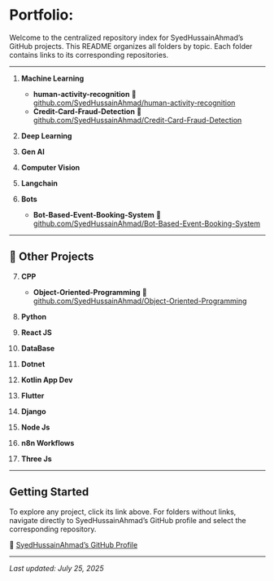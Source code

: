 # Portfolio:

Welcome to the centralized repository index for SyedHussainAhmad’s GitHub projects. This README organizes all folders by topic. Each folder contains links to its corresponding repositories.

---
1. **Machine Learning**

   * **human-activity-recognition**
     🔗 [github.com/SyedHussainAhmad/human-activity-recognition](https://github.com/SyedHussainAhmad/human-activity-recognition)
   * **Credit-Card-Fraud-Detection**
     🔗 [github.com/SyedHussainAhmad/Credit-Card-Fraud-Detection](https://github.com/SyedHussainAhmad/Credit-Card-Fraud-Detection)

2. **Deep Learning**

3. **Gen AI**

4. **Computer Vision**

5. **Langchain**

6. **Bots**

   * **Bot-Based-Event-Booking-System**
     🔗 [github.com/SyedHussainAhmad/Bot-Based-Event-Booking-System](https://github.com/SyedHussainAhmad/Bot-Based-Event-Booking-System)

---

## 📂 Other Projects

7. **CPP**

   * **Object-Oriented-Programming**
     🔗 [github.com/SyedHussainAhmad/Object-Oriented-Programming](https://github.com/SyedHussainAhmad/Object-Oriented-Programming)

8. **Python**

9. **React JS**

10. **DataBase**

11. **Dotnet**

12. **Kotlin App Dev**

13. **Flutter**

14. **Django**

15. **Node Js**

16. **n8n Workflows**

17. **Three Js**

---

## Getting Started

To explore any project, click its link above. For folders without links, navigate directly to SyedHussainAhmad’s GitHub profile and select the corresponding repository.

🔗 [SyedHussainAhmad’s GitHub Profile](https://github.com/SyedHussainAhmad)

---

*Last updated: July 25, 2025*
